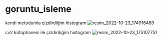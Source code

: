 # goruntu_isleme

kendi metodumla çizdirdiğim histogram
![resim_2022-10-23_174916489](https://user-images.githubusercontent.com/104938264/197398886-8012821d-4a30-4937-9012-32910579c089.png)

cv2 kütüphanesi ile çizdirdiğim histogram
![resim_2022-10-23_175107751](https://user-images.githubusercontent.com/104938264/197398965-b3b209dd-33ae-4a25-ba0f-744b6ca05753.png)

